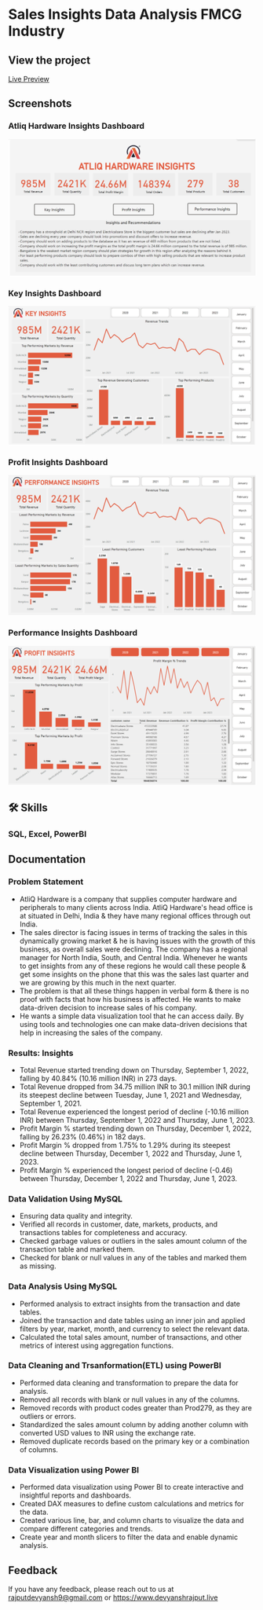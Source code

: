 
# Sales Insights Data Analysis FMCG Industry


## View the project

[Live Preview](https://www.devyanshrajput.live/Sales_Insights_FMCG_Dashboard.html)
## Screenshots

### Atliq Hardware Insights Dashboard

![App Screenshot](https://github.com/rajputdevyansh/Sales-Insights-FMCG-Industry/blob/main/Sales_Insights_Data_Analysis/Demos/Atliq_Hardware_Insights_Dashboard.png?raw=true )

### Key Insights Dashboard

![App Screenshot](https://github.com/rajputdevyansh/Sales-Insights-FMCG-Industry/blob/main/Sales_Insights_Data_Analysis/Demos/Key_Insights_Dashboard.png?raw=true )

### Profit Insights Dashboard

![App Screenshot](https://github.com/rajputdevyansh/Sales-Insights-FMCG-Industry/blob/main/Sales_Insights_Data_Analysis/Demos/Performance_Insights_Dashboard.png?raw=true )

### Performance Insights Dashboard

![App Screenshot](https://github.com/rajputdevyansh/Sales-Insights-FMCG-Industry/blob/main/Sales_Insights_Data_Analysis/Demos/Profit_Insights_Dashboard.png?raw=true )

## 🛠 Skills

### SQL, Excel, PowerBI

## Documentation

### Problem Statement

- AtliQ Hardware is a company that supplies computer hardware and peripherals to many clients across India. AtliQ Hardware's head office is at situated in Delhi, India & they have many regional offices through out India.
- The sales director is facing issues in terms of tracking the sales in this dynamically growing market & he is having issues with the growth of this business, as overall sales were declining. The company has a regional manager for North India, South, and Central India. Whenever he wants to get insights from any of these regions he would call these people & get some insights on the phone that this was the sales last quarter and we are growing by this much in the next quarter.
- The problem is that all these things happen in verbal form & there is no proof with facts that how his business is affected. He wants to make data-driven decision to increase sales of his company.
- He wants a simple data visualization tool that he can access daily. By using tools and technologies one can make data-driven decisions that help in increasing the sales of the company.

### Results: Insights

- Total Revenue started trending down on Thursday, September 1, 2022, falling by 40.84% (10.16 million INR) in 273 days.
- Total Revenue dropped from 34.75 million INR to 30.1 million INR during its steepest decline between Tuesday, June 1, 2021 and Wednesday, September 1, 2021.
- Total Revenue experienced the longest period of decline (-10.16 million INR) between Thursday, September 1, 2022 and Thursday, June 1, 2023.
- Profit Margin % started trending down on Thursday, December 1, 2022, falling by 26.23% (0.46%) in 182 days.
- Profit Margin % dropped from 1.75% to 1.29% during its steepest decline between Thursday, December 1, 2022 and Thursday, June 1, 2023.
- Profit Margin % experienced the longest period of decline (-0.46) between Thursday, December 1, 2022 and Thursday, June 1, 2023.

### Data Validation Using MySQL

- Ensuring data quality and integrity.
- Verified all records in customer, date, markets, products, and transactions tables for completeness and accuracy.
- Checked garbage values or outliers in the sales amount column of the transaction table and marked them.
- Checked for blank or null values in any of the tables and marked them as missing.

### Data Analysis Using MySQL

- Performed analysis to extract insights from the transaction and date tables.
- Joined the transaction and date tables using an inner join and applied filters by year, market, month, and currency to select the relevant data.
- Calculated the total sales amount, number of transactions, and other metrics of interest using aggregation functions.

### Data Cleaning and Trsanformation(ETL) using PowerBI

- Performed data cleaning and transformation to prepare the data for analysis.
- Removed all records with blank or null values in any of the columns.
- Removed records with product codes greater than Prod279, as they are outliers or errors.
- Standardized the sales amount column by adding another column with converted USD values to INR using the exchange rate.
- Removed duplicate records based on the primary key or a combination of columns.

### Data Visualization using Power BI

- Performed data visualization using Power BI to create interactive and insightful reports and dashboards.
- Created DAX measures to define custom calculations and metrics for the data.
- Created various line, bar, and column charts to visualize the data and compare different categories and trends.
- Create year and month slicers to filter the data and enable dynamic analysis.

## Feedback

If you have any feedback, please reach out to us at rajputdevyansh9@gmail.com or https://www.devyanshrajput.live
